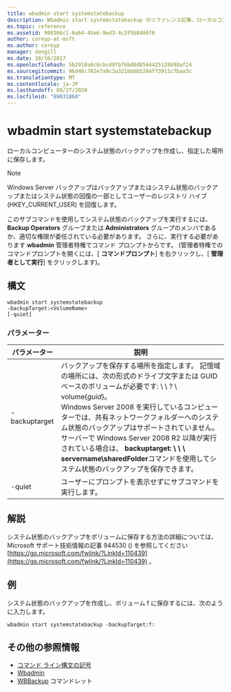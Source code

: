 ```yaml
---
title: wbadmin start systemstatebackup
description: Wbadmin start systemstatebackup のリファレンス記事。ローカルコンピューターのシステム状態のバックアップを作成し、指定された場所に保存します。
ms.topic: reference
ms.assetid: 998366c1-0a64-45e6-9ed3-4c3f5b8406f0
author: coreyp-at-msft
ms.author: coreyp
manager: dongill
ms.date: 10/16/2017
ms.openlocfilehash: 5b2910a6c6cbcd9fbf6bd8d8564425128b98af24
ms.sourcegitcommit: 96d46c702e7a9c3a321bbbb5284f73911c7baa3c
ms.translationtype: MT
ms.contentlocale: ja-JP
ms.lasthandoff: 08/27/2020
ms.locfileid: "89031860"
---
```

# <a name="wbadmin-start-systemstatebackup"></a>wbadmin start systemstatebackup



ローカルコンピューターのシステム状態のバックアップを作成し、指定した場所に保存します。

> [!NOTE]
> Windows Server バックアップはバックアップまたはシステム状態のバックアップまたはシステム状態の回復の一部としてユーザーのレジストリ ハイブ (HKEY_CURRENT_USER) を回復します。

このサブコマンドを使用してシステム状態のバックアップを実行するには、 **Backup Operators** グループまたは **Administrators** グループのメンバであるか、適切な権限が委任されている必要があります。 さらに、実行する必要があります **wbadmin** 管理者特権でコマンド プロンプトからです。 (管理者特権でのコマンドプロンプトを開くには、[ **コマンドプロンプト**] を右クリックし、[ **管理者として実行**] をクリックします)。

## <a name="syntax"></a>構文

```
wbadmin start systemstatebackup
-backupTarget:<VolumeName>
[-quiet]
```

### <a name="parameters"></a>パラメーター

|   パラメーター   |                                                                                                                                                                                                                      説明                                                                                                                                                                                                                      |
|---------------|-------------------------------------------------------------------------------------------------------------------------------------------------------------------------------------------------------------------------------------------------------------------------------------------------------------------------------------------------------------------------------------------------------------------------------------------------------|
| -backuptarget | バックアップを保存する場所を指定します。 記憶域の場所には、次の形式のドライブ文字または GUID ベースのボリュームが必要です: \\ \\ ? \ volume{*guid*}。</br>Windows Server 2008 を実行しているコンピューターでは、共有ネットワークフォルダーへのシステム状態のバックアップはサポートされていません。 サーバーで Windows Server 2008 R2 以降が実行されている場合は、 **backuptarget: \\ \\ \\ servername\sharedFolder**コマンドを使用してシステム状態のバックアップを保存できます。 |
|    -quiet     |                                                                                                                                                                                                   ユーザーにプロンプトを表示せずにサブコマンドを実行します。                                                                                                                                                                                                    |

## <a name="remarks"></a>解説

システム状態のバックアップをボリュームに保存する方法の詳細については、Microsoft サポート技術情報の記事 944530 () を参照してください [https://go.microsoft.com/fwlink/?LinkId=110439](https://go.microsoft.com/fwlink/?LinkId=110439) 。

## <a name="examples"></a>例

システム状態のバックアップを作成し、ボリューム f に保存するには、次のように入力します。
```
wbadmin start systemstatebackup -backupTarget:f:
```

## <a name="additional-references"></a>その他の参照情報

- [コマンド ライン構文の記号](command-line-syntax-key.md)
-   [Wbadmin](wbadmin.md)
-   [WBBackup](/previous-versions/windows/it-pro/windows-8.1-and-8/hh825173(v=win.10)) コマンドレット
